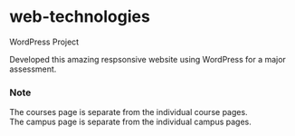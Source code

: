 # web-technologies
WordPress Project

Developed this amazing respsonsive website using WordPress for a major assessment.

### Note

The courses page is separate from the individual course pages.\
The campus page is separate from the individual campus pages.


